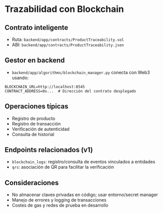 # Trazabilidad con Blockchain

## Contrato inteligente
- Ruta: `backend/app/contracts/ProductTraceability.sol`
- ABI: `backend/app/contracts/ProductTraceability.json`

## Gestor en backend
- `backend/app/algorithms/blockchain_manager.py` conecta con Web3 usando:
```
BLOCKCHAIN_URL=http://localhost:8545
CONTRACT_ADDRESS=0x...  # Dirección del contrato desplegado
```

## Operaciones típicas
- Registro de producto
- Registro de transacción
- Verificación de autenticidad
- Consulta de historial

## Endpoints relacionados (v1)
- `blockchain_logs`: registro/consulta de eventos vinculados a entidades
- `qrs`: asociación de QR para facilitar la verificación

## Consideraciones
- No almacenar claves privadas en código; usar entorno/secret manager
- Manejo de errores y logging de transacciones
- Costes de gas y redes de prueba en desarrollo
